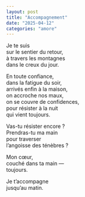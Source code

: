 ```yaml
---
layout: post
title: "Accompagnement"
date: "2025-04-12"
categories: "amore"
---
```


Je te suis  
sur le sentier du retour,  
à travers les montagnes  
dans le creux du jour.  

En toute confiance,  
dans la fatigue du soir,  
arrivés enfin à la maison,  
on accroche nos maux,  
on se couvre de confidences,  
pour résister à la nuit  
qui vient toujours.  

Vas-tu résister encore ?  
Prendras-tu ma main  
pour traverser  
l’angoisse des ténèbres ?  

Mon cœur,  
couché dans ta main —  
toujours.  

Je t’accompagne  
jusqu’au matin.  
